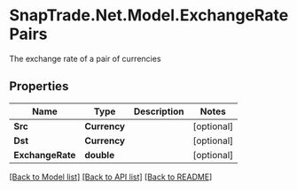 # SnapTrade.Net.Model.ExchangeRatePairs
The exchange rate of a pair of currencies

## Properties

Name | Type | Description | Notes
------------ | ------------- | ------------- | -------------
**Src** | **Currency** |  | [optional] 
**Dst** | **Currency** |  | [optional] 
**ExchangeRate** | **double** |  | [optional] 

[[Back to Model list]](../README.md#documentation-for-models) [[Back to API list]](../README.md#documentation-for-api-endpoints) [[Back to README]](../README.md)

